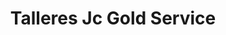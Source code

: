 ---
title: "Talleres Jc Gold Service"
url: /torrent/talleres-jc-gold-service/
shop: Autowerkstatt
---